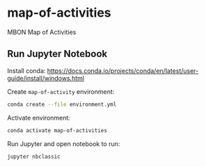 # map-of-activities
MBON Map of Activities

## Run Jupyter Notebook
Install conda: <https://docs.conda.io/projects/conda/en/latest/user-guide/install/windows.html>

Create `map-of-activity` environment:
```bash
conda create --file environment.yml
```

Activate environment:
```bash
conda activate map-of-activities
```

Run Jupyter and open notebook to run:
```bash
jupyter nbclassic
```
